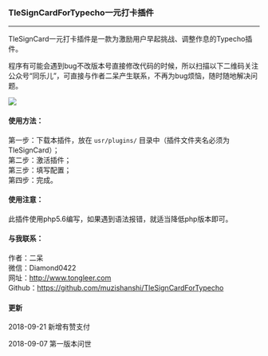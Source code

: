 ### TleSignCardForTypecho一元打卡插件
---

TleSignCard一元打卡插件是一款为激励用户早起挑战、调整作息的Typecho插件。

程序有可能会遇到bug不改版本号直接修改代码的时候，所以扫描以下二维码关注公众号“同乐儿”，可直接与作者二呆产生联系，不再为bug烦恼，随时随地解决问题。

<img src="https://ws3.sinaimg.cn/large/ecabade5ly1fvh8g429sjj203w03wt8m.jpg">

#### 使用方法：
第一步：下载本插件，放在 `usr/plugins/` 目录中（插件文件夹名必须为TleSignCard）；<br />
第二步：激活插件；<br />
第三步：填写配置；<br />
第四步：完成。

#### 使用注意：
此插件使用php5.6编写，如果遇到语法报错，就适当降低php版本即可。

#### 与我联系：
作者：二呆<br />
微信：Diamond0422<br />
网址：http://www.tongleer.com<br />
Github：https://github.com/muzishanshi/TleSignCardForTypecho

#### 更新
2018-09-21 新增有赞支付

2018-09-07 第一版本问世